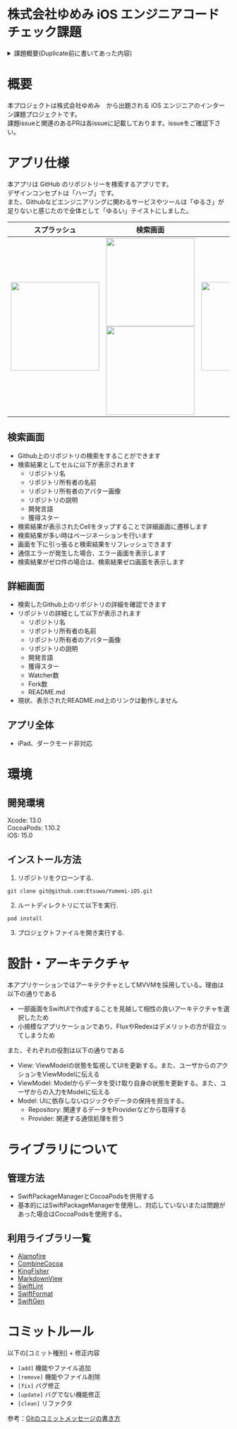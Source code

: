 # 株式会社ゆめみ iOS エンジニアコードチェック課題

<details><summary>課題概要(Duplicate前に書いてあった内容)</summary>

## 概要

本プロジェクトは株式会社ゆめみ（以下弊社）が、弊社に iOS エンジニアを希望する方に出す課題のベースプロジェクトです。本課題が与えられた方は、下記の概要を詳しく読んだ上で課題を取り組んでください。

## アプリ仕様

本アプリは GitHub のリポジトリーを検索するアプリです。

![動作イメージ](README_Images/app.gif)

### 環境

- IDE：基本最新の安定版（本概要更新時点では Xcode 13.0）
- Swift：基本最新の安定版（本概要更新時点では Swift 5.5）
- 開発ターゲット：基本最新の安定版（本概要更新時点では iOS 15.0）
- サードパーティーライブラリーの利用：オープンソースのものに限り制限しない

### 動作

1. 何かしらのキーワードを入力
2. GitHub API（`search/repositories`）でリポジトリーを検索し、結果一覧を概要（リポジトリ名）で表示
3. 特定の結果を選択したら、該当リポジトリの詳細（リポジトリ名、オーナーアイコン、プロジェクト言語、Star 数、Watcher 数、Fork 数、Issue 数）を表示

## 課題取り組み方法

Issues を確認した上、本プロジェクトを [**Duplicate** してください](https://help.github.com/en/github/creating-cloning-and-archiving-repositories/duplicating-a-repository)（Fork しないようにしてください。必要ならプライベートリポジトリーにしても大丈夫です）。今後のコミットは全てご自身のリポジトリーで行ってください。

コードチェックの課題 Issue は全て [`課題`](https://github.com/yumemi/ios-engineer-codecheck/milestone/1) Milestone がついており、難易度に応じて Label が [`初級`](https://github.com/yumemi/ios-engineer-codecheck/issues?q=is%3Aopen+is%3Aissue+label%3A初級+milestone%3A課題)、[`中級`](https://github.com/yumemi/ios-engineer-codecheck/issues?q=is%3Aopen+is%3Aissue+label%3A中級+milestone%3A課題+) と [`ボーナス`](https://github.com/yumemi/ios-engineer-codecheck/issues?q=is%3Aopen+is%3Aissue+label%3Aボーナス+milestone%3A課題+) に分けられています。課題の必須／選択は下記の表とします：

|   | 初級 | 中級 | ボーナス
|--:|:--:|:--:|:--:|
| 新卒／未経験者 | 必須 | 選択 | 選択 |
| 中途／経験者 | 必須 | 必須 | 選択 |


課題 Issueをご自身のリポジトリーにコピーするGitHub Actionsをご用意しております。  
[こちらのWorkflow](./.github/workflows/copy-issues.yml)を[手動でトリガーする](https://docs.github.com/ja/actions/managing-workflow-runs/manually-running-a-workflow)ことでコピーできますのでご活用下さい。

課題が完成したら、リポジトリーのアドレスを教えてください。

## 参考記事

提出された課題の評価ポイントに関しては、[こちらの記事](https://qiita.com/lovee/items/d76c68341ec3e7beb611)に詳しく書かれてありますので、ぜひご覧ください。

</details>

# 概要

本プロジェクトは株式会社ゆめみ　から出題される iOS エンジニアのインターン課題プロジェクトです。  
課題issueと関連のあるPRは各issueに記載しております。issueをご確認下さい。  

# アプリ仕様

本アプリは GitHub のリポジトリーを検索するアプリです。  
デザインコンセプトは「ハーブ」です。  
また、Githubなどエンジニアリングに関わるサービスやツールは「ゆるさ」が足りないと感じたので全体として「ゆるい」テイストにしました。

| スプラッシュ | 検索画面 | 詳細画面 |
|-|-|-|
|<img src="https://user-images.githubusercontent.com/47075496/150277522-3571d2d7-7cdd-4827-9b58-1c389068e3bd.png" width="200"> | <img src="https://user-images.githubusercontent.com/47075496/150277542-08e2b63f-2185-42fb-a7cc-fcb14e375bc2.png" width="200"> <img src="https://user-images.githubusercontent.com/47075496/150277624-e871b74b-7a89-411d-a321-e00b9a267bf1.png" width="200"> | <img src="https://user-images.githubusercontent.com/47075496/150277637-7f9b46eb-921f-4ef3-95a6-135e6b7e4b46.png" width="200"> |

## 検索画面

- Github上のリポジトリの検索をすることができます
- 検索結果としてセルに以下が表示されます
  - リポジトリ名
  - リポジトリ所有者の名前
  - リポジトリ所有者のアバター画像
  - リポジトリの説明
  - 開発言語
  - 獲得スター
- 検索結果が表示されたCellをタップすることで詳細画面に遷移します
- 検索結果が多い時はページネーションを行います
- 画面を下に引っ張ると検索結果をリフレッシュできます
- 通信エラーが発生した場合、エラー画面を表示します
- 検索結果がゼロ件の場合は、検索結果ゼロ画面を表示します

## 詳細画面

- 検索したGithub上のリポジトリの詳細を確認できます
- リポジトリの詳細として以下が表示されます
  - リポジトリ名
  - リポジトリ所有者の名前
  - リポジトリ所有者のアバター画像
  - リポジトリの説明
  - 開発言語
  - 獲得スター
  - Watcher数
  - Fork数
  - README.md
- 現状、表示されたREADME.md上のリンクは動作しません

## アプリ全体

- iPad、ダークモード非対応

# 環境
## 開発環境  
Xcode: 13.0  
CocoaPods: 1.10.2  
iOS: 15.0

## インストール方法
1. リポジトリをクローンする. 

`git clone git@github.com:Etsuwo/Yumemi-iOS.git`

2. ルートディレクトリにて以下を実行. 

`pod install`

3. プロジェクトファイルを開き実行する. 

# 設計・アーキテクチャ

本アプリケーションではアーキテクチャとしてMVVMを採用している。理由は以下の通りである

- 一部画面をSwiftUIで作成することを見越して相性の良いアーキテクチャを選択したため
- 小規模なアプリケーションであり、FluxやRedexはデメリットの方が目立ってしまうため

また、それぞれの役割は以下の通りである

- View: ViewModelの状態を監視してUIを更新する。また、ユーザからのアクションをViewModelに伝える
- ViewModel: Modelからデータを受け取り自身の状態を更新する。また、ユーザからの入力をModelに伝える
- Model: UIに依存しないロジックやデータの保持を担当する。
  - Repository: 関連するデータをProviderなどから取得する
  - Provider: 関連する通信処理を担う

# ライブラリについて
## 管理方法

- SwiftPackageManagerとCocoaPodsを併用する
- 基本的にはSwiftPackageManagerを使用し、対応していないまたは問題があった場合はCocoaPodsを使用する。

## 利用ライブラリ一覧

- [Alamofire](https://github.com/Alamofire/Alamofire)
- [CombineCocoa](https://github.com/CombineCommunity/CombineCocoa)
- [KingFisher](https://github.com/onevcat/Kingfisher)
- [MarkdownView](https://github.com/keitaoouchi/MarkdownView)
- [SwiftLint](https://github.com/realm/SwiftLint)
- [SwiftFormat](https://github.com/nicklockwood/SwiftFormat)
- [SwiftGen](https://github.com/SwiftGen/SwiftGen)

# コミットルール
以下の[コミット種別] + 修正内容

- `[add]` 機能やファイル追加
- `[remove]` 機能やファイル削除
- `[fix]` バグ修正
- `[update]` バグでない機能修正
- `[clean]` リファクタ

参考：[Gitのコミットメッセージの書き方](https://qiita.com/itosho/items/9565c6ad2ffc24c09364)

